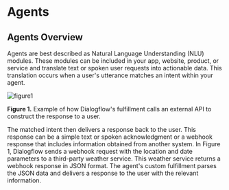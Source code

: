 # Agents 

## Agents Overview

Agents are best described as Natural Language Understanding (NLU) modules. These modules can be included in your app, website, product, or service and translate text or spoken user requests into actionable data. This translation occurs when a user's utterance matches an intent within your agent.

![figure1](https://dialogflow.com/docs/images/intro/overview-diagram.png)

**Figure 1.** Example of how Dialogflow's fulfillment calls an external API to construct the response to a user.

The matched intent then delivers a response back to the user. This response can be a simple text or spoken acknowledgment or a webhook response that includes information obtained from another system. In Figure 1, Dialogflow sends a webhook request with the location and date parameters to a third-party weather service. This weather service returns a webhook response in JSON format. The agent's custom fulfillment parses the JSON data and delivers a response to the user with the relevant information.